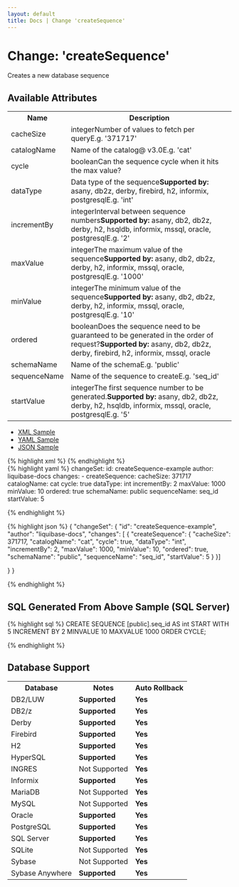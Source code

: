 ```yaml
---
layout: default
title: Docs | Change 'createSequence'
---
```


<!-- ====================================================== -->
<!-- GENERATED BY ChangeDocGenerator DO NOT MODIFY MANUALLY -->
<!-- ====================================================== -->

  <script>
  $(function() {
    $( "#changelog-tabs" ).tabs();
  });
</script>

# Change: 'createSequence'

Creates a new database sequence

## Available Attributes ##

<table class='attribs'>
<tr><th>Name</th><th>Description</th></tr>
<tr><td class="name">cacheSize</td><td class="desc"><span class="type">integer</span>Number of values to fetch per query<span class="right"><span class="sample">E.g. <span class="val">&#x27;371717&#x27;</span></span></span></td></tr>
<tr><td class="name">catalogName</td><td class="desc">Name of the catalog<span class="right"><span class="since">@ v3.0</span><span class="sample">E.g. <span class="val">&#x27;cat&#x27;</span></span></span></td></tr>
<tr><td class="name">cycle</td><td class="desc"><span class="type">boolean</span>Can the sequence cycle when it hits the max value?<span class="right"></span></td></tr>
<tr><td class="name">dataType</td><td class="desc">Data type of the sequence<span class="support"><b>Supported by: </b>asany, db2z, derby, firebird, h2, informix, postgresql</span><span class="right"><span class="sample">E.g. <span class="val">&#x27;int&#x27;</span></span></span></td></tr>
<tr><td class="name">incrementBy</td><td class="desc"><span class="type">integer</span>Interval between sequence numbers<span class="support"><b>Supported by: </b>asany, db2, db2z, derby, h2, hsqldb, informix, mssql, oracle, postgresql</span><span class="right"><span class="sample">E.g. <span class="val">&#x27;2&#x27;</span></span></span></td></tr>
<tr><td class="name">maxValue</td><td class="desc"><span class="type">integer</span>The maximum value of the sequence<span class="support"><b>Supported by: </b>asany, db2, db2z, derby, h2, informix, mssql, oracle, postgresql</span><span class="right"><span class="sample">E.g. <span class="val">&#x27;1000&#x27;</span></span></span></td></tr>
<tr><td class="name">minValue</td><td class="desc"><span class="type">integer</span>The minimum value of the sequence<span class="support"><b>Supported by: </b>asany, db2, db2z, derby, h2, informix, mssql, oracle, postgresql</span><span class="right"><span class="sample">E.g. <span class="val">&#x27;10&#x27;</span></span></span></td></tr>
<tr><td class="name">ordered</td><td class="desc"><span class="type">boolean</span>Does the sequence need to be guaranteed to be generated in the order of request?<span class="support"><b>Supported by: </b>asany, db2, db2z, derby, firebird, h2, informix, mssql, oracle</span><span class="right"></span></td></tr>
<tr><td class="name">schemaName</td><td class="desc">Name of the schema<span class="right"><span class="sample">E.g. <span class="val">&#x27;public&#x27;</span></span></span></td></tr>
<tr><td class="name" required>sequenceName</td><td class="desc">Name of the sequence to create<span class="right"><span class="sample">E.g. <span class="val">&#x27;seq_id&#x27;</span></span></span></td></tr>
<tr><td class="name">startValue</td><td class="desc"><span class="type">integer</span>The first sequence number to be generated.<span class="support"><b>Supported by: </b>asany, db2, db2z, derby, h2, hsqldb, informix, mssql, oracle, postgresql</span><span class="right"><span class="sample">E.g. <span class="val">&#x27;5&#x27;</span></span></span></td></tr>
</table>

<div id='changelog-tabs'>
<ul>
    <li><a href="#tab-xml">XML Sample</a></li>
    <li><a href="#tab-yaml">YAML Sample</a></li>
    <li><a href="#tab-json">JSON Sample</a></li>
  </ul>
<div id='tab-xml'>
{% highlight xml %}
<changeSet author="liquibase-docs" id="createSequence-example">
    <createSequence cacheSize="371717"
            catalogName="cat"
            cycle="true"
            dataType="int"
            incrementBy="2"
            maxValue="1000"
            minValue="10"
            ordered="true"
            schemaName="public"
            sequenceName="seq_id"
            startValue="5"/>
</changeSet>
{% endhighlight %}
</div>
<div id='tab-yaml'>
{% highlight yaml %}
changeSet:
  id: createSequence-example
  author: liquibase-docs
  changes:
  - createSequence:
      cacheSize: 371717
      catalogName: cat
      cycle: true
      dataType: int
      incrementBy: 2
      maxValue: 1000
      minValue: 10
      ordered: true
      schemaName: public
      sequenceName: seq_id
      startValue: 5

{% endhighlight %}
</div>
<div id='tab-json'>
{% highlight json %}
{
  "changeSet": {
    "id": "createSequence-example",
    "author": "liquibase-docs",
    "changes": [
      {
        "createSequence": {
          "cacheSize": 371717,
          "catalogName": "cat",
          "cycle": true,
          "dataType": "int",
          "incrementBy": 2,
          "maxValue": 1000,
          "minValue": 10,
          "ordered": true,
          "schemaName": "public",
          "sequenceName": "seq_id",
          "startValue": 5
        }
      }]
    
  }
}

{% endhighlight %}
</div>
</div>


## SQL Generated From Above Sample (SQL Server)

{% highlight sql %}
CREATE SEQUENCE [public].seq_id AS int START WITH 5 INCREMENT BY 2 MINVALUE 10 MAXVALUE 1000 ORDER CYCLE;


{% endhighlight %}

## Database Support

<table style='border:1;'>
<tr><th>Database</th><th>Notes</th><th>Auto Rollback</th></tr>
<tr><td>DB2/LUW</td><td><b>Supported</b></td><td><b>Yes</b></td></tr>
<tr><td>DB2/z</td><td><b>Supported</b></td><td><b>Yes</b></td></tr>
<tr><td>Derby</td><td><b>Supported</b></td><td><b>Yes</b></td></tr>
<tr><td>Firebird</td><td><b>Supported</b></td><td><b>Yes</b></td></tr>
<tr><td>H2</td><td><b>Supported</b></td><td><b>Yes</b></td></tr>
<tr><td>HyperSQL</td><td><b>Supported</b></td><td><b>Yes</b></td></tr>
<tr><td>INGRES</td><td>Not Supported</td><td><b>Yes</b></td></tr>
<tr><td>Informix</td><td><b>Supported</b></td><td><b>Yes</b></td></tr>
<tr><td>MariaDB</td><td>Not Supported</td><td><b>Yes</b></td></tr>
<tr><td>MySQL</td><td>Not Supported</td><td><b>Yes</b></td></tr>
<tr><td>Oracle</td><td><b>Supported</b></td><td><b>Yes</b></td></tr>
<tr><td>PostgreSQL</td><td><b>Supported</b></td><td><b>Yes</b></td></tr>
<tr><td>SQL Server</td><td><b>Supported</b></td><td><b>Yes</b></td></tr>
<tr><td>SQLite</td><td>Not Supported</td><td><b>Yes</b></td></tr>
<tr><td>Sybase</td><td>Not Supported</td><td><b>Yes</b></td></tr>
<tr><td>Sybase Anywhere</td><td><b>Supported</b></td><td><b>Yes</b></td></tr>
</table>
